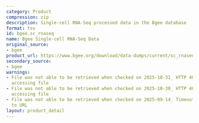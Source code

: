 ```yaml
---
category: Product
compression: zip
description: Single-cell RNA-Seq processed data in the Bgee database
format: tsv
id: bgee.sc_rnaseq
name: Bgee Single-cell RNA-Seq Data
original_source:
- bgee
product_url: https://www.bgee.org/download/data-dumps/current/sc_rnaseq/
secondary_source:
- bgee
warnings:
- File was not able to be retrieved when checked on 2025-10-31_ HTTP 404 error when
  accessing file
- File was not able to be retrieved when checked on 2025-10-30_ HTTP 404 error when
  accessing file
- File was not able to be retrieved when checked on 2025-09-14_ Timeout connecting
  to URL
layout: product_detail
---
```

